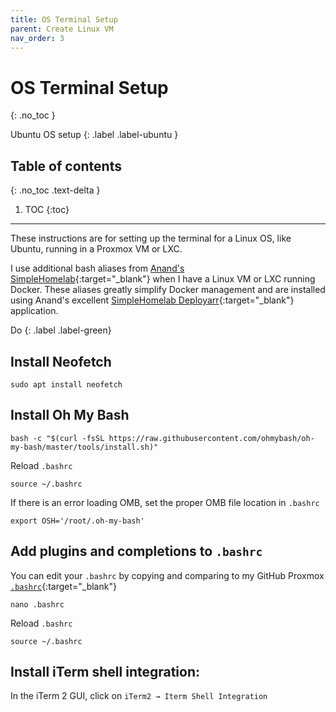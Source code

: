 ```yaml
---
title: OS Terminal Setup
parent: Create Linux VM
nav_order: 3
---
```


# OS Terminal Setup
{: .no_toc }

<i class="fab fa-ubuntu"></i> Ubuntu OS setup
{: .label .label-ubuntu }

## Table of contents
{: .no_toc .text-delta }

1. TOC
{:toc}

---
These instructions are for setting up the terminal for a Linux OS, like Ubuntu, running in a Proxmox VM or LXC.

I use additional bash aliases from [Anand's SimpleHomelab](https://github.com/SimpleHomelab/docker-traefik/blob/master/shared/config/bash_aliases){:target="_blank"} when I have a Linux VM or LXC running Docker. These aliases greatly simplify Docker management and are installed using Anand's excellent [SimpleHomelab Deployarr](https://github.com/SimpleHomelab/deployarr){:target="_blank"} application.

Do
{: .label .label-green}

## Install Neofetch

```shell
sudo apt install neofetch
```

## Install Oh My Bash

```shell
bash -c "$(curl -fsSL https://raw.githubusercontent.com/ohmybash/oh-my-bash/master/tools/install.sh)"
```

Reload `.bashrc`

```shell
source ~/.bashrc
```

If there is an error loading OMB, set the proper OMB file location in `.bashrc`
```shell
export OSH='/root/.oh-my-bash'
```

## Add plugins and completions to `.bashrc`

You can edit your `.bashrc` by copying and comparing to my GitHub Proxmox [`.bashrc`](https://github.com/kurtshuler/proxmox-ubuntu-server/blob/main/Proxmox%20files/.bashrc){:target="_blank"}

```shell
nano .bashrc
```

Reload `.bashrc`

```shell
source ~/.bashrc
```

## Install iTerm shell integration:

In the iTerm 2 GUI, click on `iTerm2 → Iterm Shell Integration`